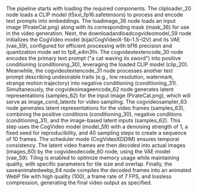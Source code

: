 The pipeline starts with loading the required components. The cliploader_20 node loads a CLIP model (t5xxl_fp16.safetensors) to process and encode text prompts into embeddings. The loadimage_36 node loads an input image (PirateCat.png) along with its corresponding mask (mask_36) for use in the video generation. Next, the downloadandloadcogvideomodel_59 node initializes the CogVideo model (kijai/CogVideoX-5b-1.5-I2V) and its VAE (vae_59), configured for efficient processing with bf16 precision and quantization mode set to fp8_e4m3fn. The cogvideotextencode_30 node encodes the primary text prompt ("a cat waving its sword") into positive conditioning (conditioning_30), leveraging the loaded CLIP model (clip_20). Meanwhile, the cogvideotextencode_31 node processes another text prompt describing undesirable traits (e.g., low resolution, watermark, strange motion trajectory) into negative conditioning (conditioning_31). Simultaneously, the cogvideoimageencode_62 node generates latent representations (samples_62) for the input image (PirateCat.png), which will serve as image_cond_latents for video sampling. The cogvideosampler_63 node generates latent representations for the video frames (samples_63), combining the positive conditions (conditioning_30), negative conditions (conditioning_31), and the image-based latent inputs (samples_62). This step uses the CogVideo model (model_59) with a denoising strength of 1, a fixed seed for reproducibility, and 40 sampling steps to create a sequence of 10 frames. The scheduler mode (CogVideoXDDIM) ensures temporal consistency. The latent video frames are then decoded into actual images (images_60) by the cogvideodecode_60 node, using the VAE model (vae_59). Tiling is enabled to optimize memory usage while maintaining quality, with specific parameters for tile size and overlap. Finally, the saveanimatedwebp_64 node compiles the decoded frames into an animated WebP file with high quality (100), a frame rate of 7 FPS, and lossless compression, generating the final video output as specified. 